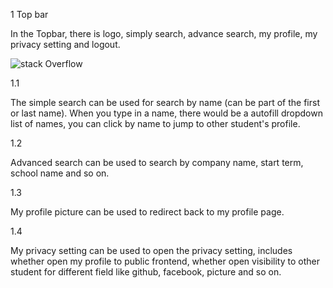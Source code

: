 1 Top bar

In the Topbar, there is logo, simply search, advance search, my profile, my privacy setting and logout. 

![stack Overflow](https://github.com/rexue70/profile/blob/master/src/image/md_topbar.jpg)

1.1

The simple search can be used for search by name (can be part of the first or last name). When you type in a name, there would be a autofill dropdown list of names, you can click by name to jump to other student's profile. 

1.2

Advanced search can be used to search by company name, start term, school name and so on. 

1.3

My profile picture can be used to redirect back to my profile page. 

1.4

My privacy setting can be used to open the privacy setting, includes whether open my profile to public frontend, whether open visibility to other student for different field like github, facebook, picture and so on.


